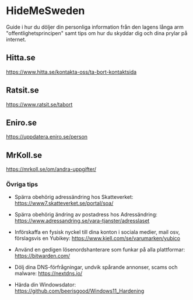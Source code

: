 # HideMeSweden
Guide i hur du döljer din personliga information från den lagens långa arm "offentlighetsprincipen" samt tips om hur du skyddar dig och dina prylar på internet.

## Hitta.se
https://www.hitta.se/kontakta-oss/ta-bort-kontaktsida

## Ratsit.se
https://www.ratsit.se/tabort

## Eniro.se
https://uppdatera.eniro.se/person

## MrKoll.se
https://mrkoll.se/om/andra-uppgifter/

### Övriga tips
- Spärra obehörig adressändring hos Skatteverket: https://www7.skatteverket.se/portal/soa/
- Spärra obehörig ändring av postadress hos Adressändring: https://www.adressandring.se/vara-tjanster/adresslaset

- Införskaffa en fysisk nyckel till dina konton i sociala medier, mail osv, förslagsvis en Yubikey: https://www.kjell.com/se/varumarken/yubico
- Använd en gedigen lösenordshanterare som funkar på alla plattformar: https://bitwarden.com/
- Dölj dina DNS-förfrågningar, undvik spårande annonser, scams och malware: https://nextdns.io/
- Härda din Windowsdator: https://github.com/beerisgood/Windows11_Hardening

